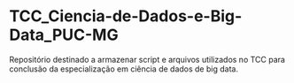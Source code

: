 # TCC_Ciencia-de-Dados-e-Big-Data_PUC-MG
Repositório destinado a armazenar script e arquivos utilizados no TCC para conclusão da especialização em ciência de dados de big data.
